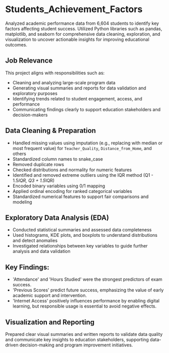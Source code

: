 # Students_Achievement_Factors
Analyzed academic performance data from 6,604 students to identify key factors affecting student success. Utilized Python libraries such as pandas, matplotlib, and seaborn for comprehensive data cleaning, exploration, and visualization to uncover actionable insights for improving educational outcomes.

## Job Relevance
This project aligns with responsibilities such as:
- Cleaning and analyzing large-scale program data
- Generating visual summaries and reports for data validation and exploratory purposes
- Identifying trends related to  student engagement, access, and performance
- Communicating findings clearly to support education stakeholders and decision-makers

## Data Cleaning & Preparation

- Handled missing values using imputation (e.g., replacing with median or most frequent value) for `Teacher_Quality`, `Distance_from_Home`, and others
- Standardized column names to snake_case
- Removed duplicate rows
- Checked distributions and normality for numeric features
- Identified and removed extreme outliers using the IQR method (Q1 - 1.5*IQR, Q3 + 1.5*IQR)
- Encoded binary variables using 0/1 mapping
- Applied ordinal encoding for ranked categorical variables
- Standardized numerical features to support fair comparisons and modeling

## Exploratory Data Analysis (EDA)

- Conducted statistical summaries and assessed data completeness
- Used histograms, KDE plots, and boxplots to understand distributions and detect anomalies
- Investigated relationships between key variables to guide further analysis and data validation

##  Key Findings:
- 'Attendance' and 'Hours Studied' were the strongest predictors of exam success.
- 'Previous Scores' predict future success, emphasizing the value of early academic support and intervention.
- 'Internet Access' positively influences performance by enabling digital learning, but responsible usage is essential to avoid negative effects.

## Visualization and Reporting
Prepared clear visual summaries and written reports to validate data quality and communicate key insights to education stakeholders, supporting data-driven decision-making and program improvement initiatives.

